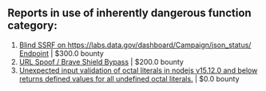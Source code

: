 ## Reports in use of inherently dangerous function category:
1. [Blind SSRF on https://labs.data.gov/dashboard/Campaign/json_status/ Endpoint](https://hackerone.com/reports/895696) | $300.0 bounty
2. [URL Spoof / Brave Shield Bypass](https://hackerone.com/reports/255991) | $200.0 bounty
3. [Unexpected input validation of octal literals in nodejs v15.12.0 and below returns defined values for all undefined octal literals.](https://hackerone.com/reports/1141623) | $0.0 bounty